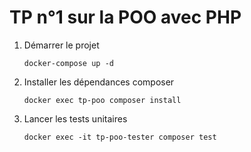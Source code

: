 # TP n°1 sur la POO avec PHP

1. Démarrer le projet 

    ```
    docker-compose up -d
    ```

2. Installer les dépendances composer

    ```
    docker exec tp-poo composer install
    ```

3. Lancer les tests unitaires

    ```
    docker exec -it tp-poo-tester composer test
    ```

